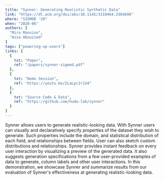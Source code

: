 ```yaml
---
title: "Synner: Generating Realistic Synthetic Data"
link: "https://dl.acm.org/doi/abs/10.1145/3318464.3384696"
where: "SIGMOD '20"
when: "2020-06"
authors: [ 
  "Miro Mannino",
  "Azza Abouzied"
]
tags: ["powering-up-users"]
links: [
  {
    txt: "Paper",
    ref: "/papers/synner-sigmod.pdf"
  },
  {
    txt: "Demo Session",
    ref: "https://youtu.be/2LaLpc2r1U4"
  },
  {
    txt: "Source Code & Data",
    ref: "https://github.com/huda-lab/synner"
  }
]
---
```

Synner allows users to generate realistic-looking data. With Synner users can visually and declaratively specify properties of the dataset they wish to generate. Such properties include the domain, and statistical distribution of each field, and relationships between fields. User can also sketch custom distributions and relationships. Synner provides instant feedback on every user interaction by visualizing a preview of the generated data. It also suggests generation specifications from a few user-provided examples of data to generate, column labels and other user interactions. In this demonstration, we showcase Synner and summarize results from our evaluation of Synner's effectiveness at generating realistic-looking data.
